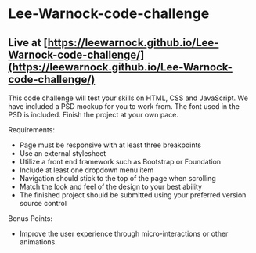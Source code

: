 # Lee-Warnock-code-challenge

## Live at [https://leewarnock.github.io/Lee-Warnock-code-challenge/](https://leewarnock.github.io/Lee-Warnock-code-challenge/)


This code challenge will test your skills on HTML, CSS and JavaScript. We have included a PSD mockup for you to work from. The font used in the PSD is included. Finish the project at your own pace.

Requirements:
* Page must be responsive with at least three breakpoints
* Use an external stylesheet
* Utilize a front end framework such as Bootstrap or Foundation
* Include at least one dropdown menu item
* Navigation should stick to the top of the page when scrolling
* Match the look and feel of the design to your best ability
* The finished project should be submitted using your preferred version source control 

Bonus Points:
* Improve the user experience through micro-interactions or other animations.
